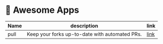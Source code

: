 # 🤖 Awesome Apps

| Name | description | link |
| --- | --- | --- |
| pull | Keep your forks up-to-date with automated PRs. | [link](https://github.com/wei/pull) |
